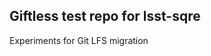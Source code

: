 Giftless test repo for lsst-sqre
--------------------------------

Experiments for Git LFS migration
